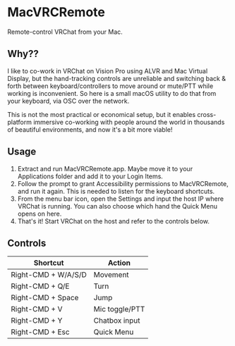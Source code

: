 # MacVRCRemote

Remote-control VRChat from your Mac.

## Why??

I like to co-work in VRChat on Vision Pro using ALVR and Mac Virtual Display, but the hand-tracking controls are unreliable and switching back & forth between keyboard/controllers to move around or mute/PTT while working is inconvenient. So here is a small macOS utility to do that from your keyboard, via OSC over the network.

This is not the most practical or economical setup, but it enables cross-platform immersive co-working with people around the world in thousands of beautiful environments, and now it's a bit more viable!

## Usage

1. Extract and run MacVRCRemote.app. Maybe move it to your Applications folder and add it to your Login Items.
2. Follow the prompt to grant Accessibility permissions to MacVRCRemote, and run it again. This is needed to listen for the keyboard shortcuts.
3. From the menu bar icon, open the Settings and input the host IP where VRChat is running. You can also choose which hand the Quick Menu opens on here.
4. That's it! Start VRChat on the host and refer to the controls below.

## Controls

| Shortcut            | Action         |
| ------------------- | -------------- |
| Right-CMD + W/A/S/D | Movement       |
| Right-CMD + Q/E     | Turn           |
| Right-CMD + Space   | Jump           |
| Right-CMD + V       | Mic toggle/PTT |
| Right-CMD + Y       | Chatbox input  |
| Right-CMD + Esc     | Quick Menu     |
